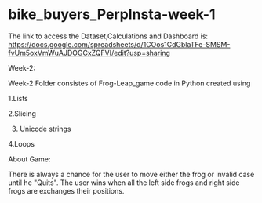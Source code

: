 # bike_buyers_PerpInsta-week-1
The link to access the Dataset,Calculations and Dashboard is: https://docs.google.com/spreadsheets/d/1COos1CdGblaTFe-SMSM-fvUm5oxVmWuAJDOGCxZQFVI/edit?usp=sharing

Week-2:

Week-2 Folder consistes of Frog-Leap_game code in Python created using

1.Lists

2.Slicing

3. Unicode strings

4.Loops

About Game:

There is always a chance for the user to move either the frog or invalid case until he "Quits". The user wins when all the left side frogs and right side frogs are exchanges their positions.
